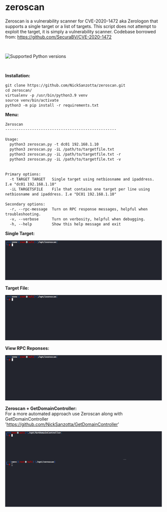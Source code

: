 # zeroscan

Zeroscan is a vulnerability scanner for CVE-2020-1472 aka Zerologon that supports a single target or a list of targets.
This script does not attempt to exploit the target, it is simply a vulnerability scanner.
Codebase borrowed from: https://github.com/SecuraBV/CVE-2020-1472 


<br>

![Supported Python versions](https://img.shields.io/badge/python-3.9-green.svg)

<br>

**Installation:**


    git clone https://github.com/NickSanzotta/zeroscan.git
    cd zeroscan/
    virtualenv -p /usr/bin/python3.9 venv
    source venv/bin/activate
    python3 -m pip install -r requirements.txt

**Menu:**
```
Zeroscan
--------------------------------------------------

Usage:
  python3 zeroscan.py -t dc01 192.168.1.10
  python3 zeroscan.py -iL /path/to/targetfile.txt
  python3 zeroscan.py -iL /path/to/targetfile.txt -r
  python3 zeroscan.py -iL /path/to/targetfile.txt -v


Primary options:
  -t TARGET TARGET   Single target using netbiosname and ipaddress. I.e "dc01 192.168.1.10"
  -iL TARGETSFILE    File that contains one target per line using netbiosname and ipaddress. I.e "DC01 192.168.1.10"

Secondary options:
  -r, --rpc-message  Turn on RPC response messages, helpful when troubleshooting.
  -v, --verbose      Turn on verbosity, helpful when debugging.
  -h, --help         Show this help message and exit
```

**Single Target:**

![Tooltime Demo](demo/zeroscan-single.gif)

**Target File:**

![Tooltime Demo](demo/zeroscan-targetfile.gif)

**View RPC Reponses:**

![Tooltime Demo](demo/zeroscan-rpcresponse.gif)

**Zeroscan + GetDomainController:**
<br>
For a more automated approach use Zeroscan along with GetDomainController 'https://github.com/NickSanzotta/GetDomainController'

![Tooltime Demo](demo/zeroscan-getdc.gif)